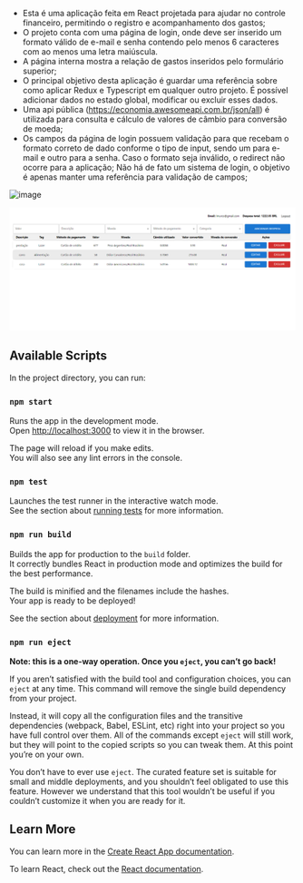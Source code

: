  - Esta é uma aplicação feita em React projetada para ajudar no controle financeiro, permitindo o registro e acompanhamento dos gastos;
 - O projeto conta com uma página de login, onde deve ser inserido um formato válido de e-mail e senha contendo pelo menos 6 caracteres com ao menos uma letra maiúscula.
 - A página interna mostra a relação de gastos inseridos pelo formulário superior;
 - O principal objetivo desta aplicação é guardar uma referência sobre como aplicar Redux e Typescript em qualquer outro projeto. É possível adicionar dados no estado global, modificar ou excluir esses dados.  
 - Uma api pública (https://economia.awesomeapi.com.br/json/all) é utilizada para consulta e cálculo de valores de câmbio para conversão de moeda;
 - Os campos da página de login possuem validação para que recebam o formato correto de dado conforme o tipo de input, sendo um para e-mail e outro para a senha. Caso o formato seja inválido, o redirect não ocorre para a aplicação; Não há de fato um sistema de login, o objetivo é apenas manter uma referência para validação de campos;

![image](https://github.com/LeonardoPerson/financial-control/assets/47126491/f8cd453b-25ab-4ea9-9bd9-51f1ed70d4c7)


![alt text](image.png)


## Available Scripts

In the project directory, you can run:

### `npm start`

Runs the app in the development mode.\
Open [http://localhost:3000](http://localhost:3000) to view it in the browser.

The page will reload if you make edits.\
You will also see any lint errors in the console.

### `npm test`

Launches the test runner in the interactive watch mode.\
See the section about [running tests](https://facebook.github.io/create-react-app/docs/running-tests) for more information.

### `npm run build`

Builds the app for production to the `build` folder.\
It correctly bundles React in production mode and optimizes the build for the best performance.

The build is minified and the filenames include the hashes.\
Your app is ready to be deployed!

See the section about [deployment](https://facebook.github.io/create-react-app/docs/deployment) for more information.

### `npm run eject`

**Note: this is a one-way operation. Once you `eject`, you can’t go back!**

If you aren’t satisfied with the build tool and configuration choices, you can `eject` at any time. This command will remove the single build dependency from your project.

Instead, it will copy all the configuration files and the transitive dependencies (webpack, Babel, ESLint, etc) right into your project so you have full control over them. All of the commands except `eject` will still work, but they will point to the copied scripts so you can tweak them. At this point you’re on your own.

You don’t have to ever use `eject`. The curated feature set is suitable for small and middle deployments, and you shouldn’t feel obligated to use this feature. However we understand that this tool wouldn’t be useful if you couldn’t customize it when you are ready for it.

## Learn More

You can learn more in the [Create React App documentation](https://facebook.github.io/create-react-app/docs/getting-started).

To learn React, check out the [React documentation](https://reactjs.org/).
